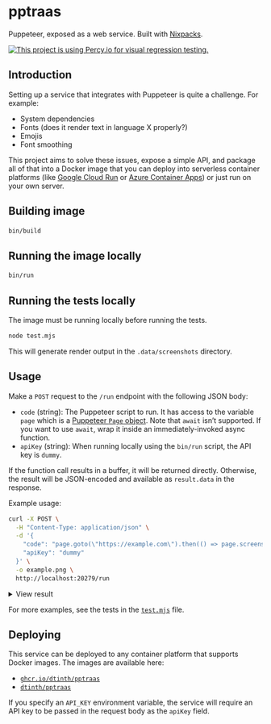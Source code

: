 # pptraas

Puppeteer, exposed as a web service. Built with [Nixpacks](https://nixpacks.com/).

[![This project is using Percy.io for visual regression testing.](https://percy.io/static/images/percy-badge.svg)](https://percy.io/dtinth/pptraas)

## Introduction

Setting up a service that integrates with Puppeteer is quite a challenge. For example:

- System dependencies
- Fonts (does it render text in language X properly?)
- Emojis
- Font smoothing

This project aims to solve these issues, expose a simple API, and package all of that into a Docker image that you can deploy into serverless container platforms (like [Google Cloud Run](https://cloud.google.com/run/) or [Azure Container Apps](https://azure.microsoft.com/en-us/pricing/details/container-apps/)) or just run on your own server.

## Building image

```bash
bin/build
```

## Running the image locally

```bash
bin/run
```

## Running the tests locally

The image must be running locally before running the tests.

```bash
node test.mjs
```

This will generate render output in the `.data/screenshots` directory.

## Usage

Make a `POST` request to the `/run` endpoint with the following JSON body:

- `code` (string): The Puppeteer script to run. It has access to the variable `page` which is a [Puppeteer `Page` object](https://pptr.dev/api/puppeteer.page). Note that `await` isn’t supported. If you want to use `await`, wrap it inside an immediately-invoked async function.
- `apiKey` (string): When running locally using the `bin/run` script, the API key is `dummy`.

If the function call results in a buffer, it will be returned directly. Otherwise, the result will be JSON-encoded and available as `result.data` in the response.

Example usage:

```bash
curl -X POST \
  -H "Content-Type: application/json" \
  -d '{
    "code": "page.goto(\"https://example.com\").then(() => page.screenshot())",
    "apiKey": "dummy"
  }' \
  -o example.png \
  http://localhost:20279/run
```

<details><summary>View result</summary>

> ![Example result](example.png)

</details>

For more examples, see the tests in the [`test.mjs`](test.mjs) file.

## Deploying

This service can be deployed to any container platform that supports Docker images. The images are available here:

- [`ghcr.io/dtinth/pptraas`](https://github.com/dtinth/pptraas/pkgs/container/pptraas)
- [`dtinth/pptraas`](https://hub.docker.com/r/dtinth/pptraas)

If you specify an `API_KEY` environment variable, the service will require an API key to be passed in the request body as the `apiKey` field.

```

```
